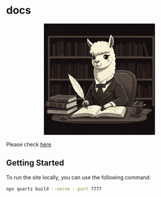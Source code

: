 # docs

<p align="center">
  <img src="content/v1/assets/docs-alpaca-hello-b4566bb74c3d2892.jpg" width="300" height="auto"/>
</p>

Please check [here](https://docs.jyje.live)

## Getting Started

To run the site locally, you can use the following command:

```bash
npx quartz build --serve --port 7777
```
